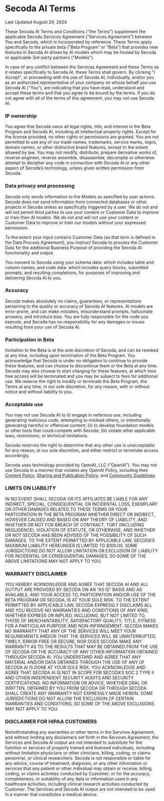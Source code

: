 # Secoda AI Terms

Last Updated August 29, 2024

These Secoda AI Terms and Conditions (”the Terms”) supplement the applicable Secoda Services Agreement (“Services Agreement”) between You and Secoda, which is incorporated by reference. These Terms apply specifically to the private beta (”Beta Program” or “Beta”) that provides new features in Secoda AI driven by AI models which may be hosted by Secoda or applicable 3rd-party partners (”Models”).

In case of any conflict between the Services Agreement and these Terms as it relates specifically to Secoda AI, these Terms shall govern.  By clicking "I Accept", or proceeding with the use of Secoda AI, individually, and/or you as an authorized representative of your company on whose behalf you use Secoda AI ("You"), are indicating that you have read, understood and accept these terms and that you agree to be bound by the terms. If you do not agree with all of the terms of this agreement, you may not use Secoda AI.

### IP ownership[​](https://learn.hex.tech/docs/legal/hex-magic-terms-and-conditions#ip-ownership) <a href="#ip-ownership" id="ip-ownership"></a>

You agree that Secoda owns all legal rights, title, and interest in the Beta Program and Secoda AI, including all intellectual property rights. Except for the license provided, no other rights or permissions are granted. You are not permitted to use any of our trade names, trademarks, service marks, logos, domain names, or other distinctive brand features, except to the extent allowed by law. You may not modify, distribute, prepare derivative works of, reverse engineer, reverse assemble, disassemble, decompile or otherwise attempt to decipher any code in connection with Secoda AI or any other aspect of Secoda’s technology, unless given written permission from Secoda.

### Data privacy and processing[​](https://learn.hex.tech/docs/legal/hex-magic-terms-and-conditions#data-privacy-and-processing) <a href="#data-privacy-and-processing" id="data-privacy-and-processing"></a>

Secoda only sends information to the Models as specified by user actions. Secoda does not send information from connected databases or other projects in Secoda unless as specifically triggered by a user. We do not and will not permit third parties to use your content or Customer Data to improve or train their AI models. We do not and will not use your content or Customer Data to improve or train our models without your expressed permission.

To the extent your input contains Customer Data (as that term is defined in the Data Process Agreement), you instruct Secoda to process the Customer Data for the additional Business Purpose of providing the Secoda AI functionality and output.

You consent to Secoda using your schema data: which includes table and column names; and code data: which includes query blocks, submitted prompts, and resulting completions, for purposes of improving and delivering Secoda AI to you.

### Accuracy[​](https://learn.hex.tech/docs/legal/hex-magic-terms-and-conditions#accuracy) <a href="#accuracy" id="accuracy"></a>

Secoda makes absolutely no claims, guarantees, or representations pertaining to the quality or accuracy of Secoda AI features. AI models are error-prone, and can make mistakes, misunderstand prompts, hallucinate answers, and introduce bias. You are fully responsible for the code you execute, and Secoda has no responsibility for any damages or issues resulting from your use of Secoda AI.

### Participation in Beta[​](https://learn.hex.tech/docs/legal/hex-magic-terms-and-conditions#participation-in-beta) <a href="#participation-in-beta" id="participation-in-beta"></a>

Invitation to the Beta is at the sole discretion of Secoda, and can be revoked at any time, including upon termination of the Beta Program. You acknowledge that Secoda is under no obligation to continue to provide these features, and can choose to discontinue them or the Beta at any time. Secoda may also choose to start charging for these features, at which time free access will be terminated and you may be subject to fees for additional use. We reserve the right to modify or terminate the Beta Program, the Terms at any time, in our sole discretion, for any reason, with or without notice and without liability to you.

### Acceptable use[​](https://learn.hex.tech/docs/legal/hex-magic-terms-and-conditions#acceptable-use) <a href="#acceptable-use" id="acceptable-use"></a>

You may not use Secoda AI to (i) engage in nefarious use, including generating malicious code, attempting to mislead others, or intentionally generating harmful or offensive content; (ii) to develop foundation models or other tools that could compete with Secoda; (iii) violate other applicable laws, restrictions, or technical limitations.

Secoda reserves the right to determine that any other use is unacceptable for any reason, at our sole discretion, and either restrict or terminate access accordingly.

Secoda uses technology provided by OpenAI, LLC (“OpenAI”). You may not use Secoda in a manner that violates any OpenAI Policy, including their [Content Policy](https://labs.openai.com/policies/content-policy); [Sharing and Publication Policy](https://openai.com/api/policies/sharing-publication/); and [Community Guidelines](https://openai.com/api/policies/community-guidelines/).

### LIMITS ON LIABILITY[​](https://learn.hex.tech/docs/legal/hex-magic-terms-and-conditions#limits-on-liability) <a href="#limits-on-liability" id="limits-on-liability"></a>

IN NO EVENT SHALL SECODA OR ITS AFFILIATES BE LIABLE FOR ANY INDIRECT, SPECIAL, CONSEQUENTIAL OR INCIDENTAL LOSS, EXEMPLARY OR OTHER DAMAGES RELATED TO THESE TERMS OR YOUR PARTICIPATION IN THE BETA PROGRAM WHETHER DIRECT OR INDIRECT,  HOWEVER CAUSED AND BASED ON ANY THEORY OF LIABILITY, AND WHETHER OR NOT FOR BREACH OF CONTRACT, TORT (INCLUDING NEGLIGENCE), VIOLATION OF STATUTE, OR OTHERWISE, AND WHETHER OR NOT SECODA HAS BEEN ADVISED OF THE POSSIBILITY OF SUCH DAMAGES. TO THE EXTENT PERMITTED BY APPLICABLE LAW, SECODA’S MAXIMUM LIABILITY HEREUNDER IS LIMITED TO $100.00. SOME JURISDICTIONS DO NOT ALLOW LIMITATION OR EXCLUSION OF LIABILITY FOR INCIDENTAL OR CONSEQUENTIAL DAMAGES, SO SOME OF THE ABOVE LIMITATIONS MAY NOT APPLY TO YOU.

### WARRANTY DISCLAIMER[​](https://learn.hex.tech/docs/legal/hex-magic-terms-and-conditions#warranty-disclaimer) <a href="#warranty-disclaimer" id="warranty-disclaimer"></a>

YOU HEREBY ACKNOWLEDGE AND AGREE THAT SECODA AI AND ALL OUTPUT ARE PROVIDED BY SECODA ON AN “AS IS” BASIS AND AS AVAILABLE, AND YOUR ACCESS TO, PARTICIPATION AND/OR USE OF THE BETA PROGRAM OR SECODA, IS AT YOUR SOLE RISK. TO THE EXTENT PERMITTED BY APPLICABLE LAW, SECODA EXPRESSLY DISCLAIMS ALL AND YOU RECEIVE NO WARRANTIES AND CONDITIONS OF ANY KIND, WHETHER EXPRESS OR IMPLIED, INCLUDING, BUT NOT LIMITED TO, THOSE OF MERCHANTABILITY, SATISFACTORY QUALITY, TITLE, FITNESS FOR A PARTICULAR PURPOSE AND NON-INFRINGEMENT. SECODA MAKES NO WARRANTY THAT ANY OF THE SERVICES WILL MEET YOUR REQUIREMENTS AND/OR THAT THE SERVICES WILL BE UNINTERRUPTED, TIMELY, ERROR-FREE OR SECURE, NOR DOES SECODA MAKE ANY WARRANTY AS TO THE RESULTS THAT MAY BE OBTAINED FROM THE USE OF SECODA OR THE ACCURACY OF ANY OTHER INFORMATION OBTAINED THROUGH SECODA AI. YOU UNDERSTAND AND AGREE THAT ANY MATERIAL AND/OR DATA OBTAINED THROUGH THE USE OF ANY OF SECODA AI IS DONE AT YOUR SOLE RISK. YOU ACKNOWLEDGE AND AGREE THAT SECODA AI IS NOT IN SCOPE FOR SECODA’S SOC 2 TYPE II AND OTHER INDEPENDENT SECURITY AUDITS AND SECURITY CERTIFICATIONS.  NO INFORMATION OR ADVICE, WHETHER ORAL OR WRITTEN, OBTAINED BY YOU FROM SECODA OR THROUGH SECODA SHALL CREATE ANY WARRANTY NOT EXPRESSLY MADE HEREIN. SOME JURISDICTIONS DO NOT ALLOW THE EXCLUSION OF CERTAIN WARRANTIES AND CONDITIONS, SO SOME OF THE ABOVE EXCLUSIONS MAY NOT APPLY TO YOU.

### DISCLAIMER FOR HIPAA CUSTOMERS[​](https://learn.hex.tech/docs/legal/hex-magic-terms-and-conditions#disclaimer-for-hipaa-customers) <a href="#disclaimer-for-hipaa-customers" id="disclaimer-for-hipaa-customers"></a>

Notwithstanding any warranties or other terms in the Services Agreement, and without limiting any disclaimers set forth in the Services Agreement, the Services and Secoda AI output are not intended to substitute for the function or services of properly trained and licensed individuals, including without limitation physicians or other clinicians, billing, coding, or claims personnel, or clinical researchers. Secoda is not responsible or liable for any advice, course of treatment, diagnosis, or any other information or services that any patient or other individual may obtain or receive; billing, coding, or claims activities conducted by Customer; or for the accuracy, completeness, or suitability of any data or information used in any healthcare activities, including clinical research activities conducted by Customer. The Services and Secoda AI output are not intended to be used in a manner that constitutes a medical device.
